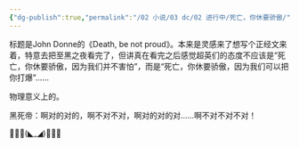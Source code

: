 ```yaml
---
{"dg-publish":true,"permalink":"/02 小说/03 dc/02 进行中/死亡，你休要骄傲/"}
---
```


标题是John Donne的《Death, be not proud》。本来是灵感来了想写个正经文来着，特意去把至黑之夜看完了，但讲真在看完之后感觉超英们的态度不应该是“死亡，你休要骄傲，因为我们并不害怕”，而是“死亡，你休要骄傲，因为我们可以把你打爆”……

物理意义上的。

黑死帝：啊对的对的，啊不对不对，啊对的对的对……啊不对不对不对！

🦇🦇🦇(◣_◢)🦇🦇🦇

